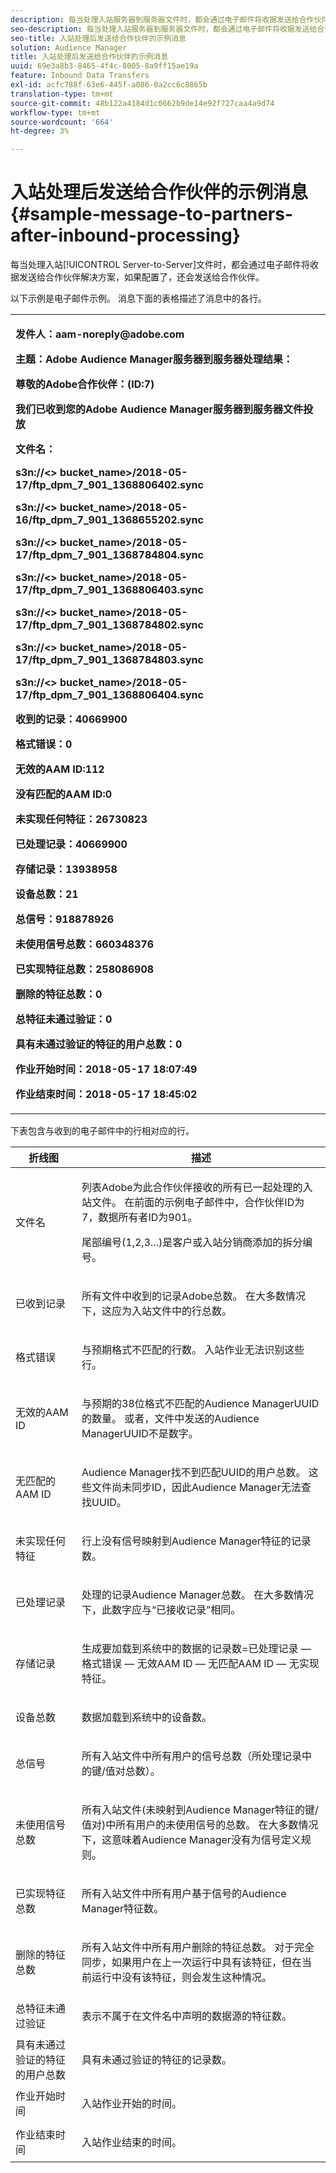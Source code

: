 ```yaml
---
description: 每当处理入站服务器到服务器文件时，都会通过电子邮件将收据发送给合作伙伴解决方案，如果配置了，还会发送给合作伙伴。
seo-description: 每当处理入站服务器到服务器文件时，都会通过电子邮件将收据发送给合作伙伴解决方案，如果配置了，还会发送给合作伙伴。
seo-title: 入站处理后发送给合作伙伴的示例消息
solution: Audience Manager
title: 入站处理后发送给合作伙伴的示例消息
uuid: 69e3a8b3-8465-4f4c-8005-8a9ff15ae19a
feature: Inbound Data Transfers
exl-id: acfc788f-63e6-445f-a086-0a2cc6c8865b
translation-type: tm+mt
source-git-commit: 48b122a4184d1c0662b9de14e92f727caa4a9d74
workflow-type: tm+mt
source-wordcount: '664'
ht-degree: 3%

---
```


# 入站处理后发送给合作伙伴的示例消息{#sample-message-to-partners-after-inbound-processing}

每当处理入站[!UICONTROL Server-to-Server]文件时，都会通过电子邮件将收据发送给合作伙伴解决方案，如果配置了，还会发送给合作伙伴。

<!-- r_inbound_message.xml -->

以下示例是电子邮件示例。 消息下面的表格描述了消息中的各行。

<table id="table_F579C2278A044213BFCEF97F3BEC2C0C"> 
 <tbody> 
  <tr> 
   <td colname="col1"> <p> <b>发件人：aam-noreply@adobe.com  </b> </p> <p> <b>主题：Adobe Audience Manager服务器到服务器处理结果：</b> </p> <p> <b>尊敬的Adobe合作伙伴：(ID:7)</b> <b></b> </p> <p> <b>我们已收到您的Adobe Audience Manager服务器到服务器文件投放</b> </p> <p> <b>文件名：</b> <i></i> </p> <p> <b> s3n://&lt;&gt; bucket_name&gt;</i>/2018-05-17/ftp_dpm_7_901_1368806402.sync</b><i> </i></p> <p> <b> s3n://&lt;&gt; bucket_name&gt;</i>/2018-05-16/ftp_dpm_7_901_1368655202.sync  </b><i> </i></p> <p> <b>s3n://&lt;&gt; bucket_name&gt;</i>/2018-05-17/ftp_dpm_7_901_1368784804.sync  </b><i> </i></p> <p> <b>s3n://&lt;&gt; bucket_name&gt;</i>/2018-05-17/ftp_dpm_7_901_1368806403.sync  </b><i> </i></p> <p> <b>s3n://&lt;&gt; bucket_name&gt;</i>/2018-05-17/ftp_dpm_7_901_1368784802.sync  </b><i> </i></p> <p> <b>s3n://&lt;&gt; bucket_name&gt;</i>/2018-05-17/ftp_dpm_7_901_1368784803.sync  </b><i> </i></p> <p> <b>s3n://&lt;&gt; bucket_name&gt;</i>/2018-05-17/ftp_dpm_7_901_1368806404.sync</b><i> </i></p> <p> <b>收到的记录：40669900</b> </p> <p><b>格式错误：0</b> </p> <p> <b>无效的AAM ID:112  </b> </p> <p> <b>没有匹配的AAM ID:0  </b> </p> <p> <b>未实现任何特征：26730823  </b> </p> <p> <b>已处理记录：40669900  </b> </p> <p> <b>存储记录：13938958  </b> </p> <p> <b>设备总数：21  </b> </p> <p> <b>总信号：918878926  </b> </p> <p> <b>未使用信号总数：660348376  </b> </p> <p> <b>已实现特征总数：258086908  </b> </p> <p> <b>删除的特征总数：0  </b> </p> <p> <b>总特征未通过验证：0  </b> </p> <p> <b>具有未通过验证的特征的用户总数：0  </b> </p> <p> <b>作业开始时间：2018-05-17 18:07:49  </b> </p> <p> <b>作业结束时间：2018-05-17 18:45:02</b> </p> </td> 
  </tr> 
 </tbody> 
</table>

下表包含与收到的电子邮件中的行相对应的行。

<table id="table_93076D46AC50411395E72B9B987E99BE"> 
 <thead> 
  <tr> 
   <th colname="col1" class="entry"> 折线图 </th> 
   <th colname="col2" class="entry"> 描述 </th> 
  </tr> 
 </thead>
 <tbody> 
  <tr> 
   <td colname="col1"> 文件名 </td> 
   <td colname="col2"> <p>列表Adobe为此合作伙伴接收的所有已一起处理的入站文件。 在前面的示例电子邮件中，合作伙伴ID为7，数据所有者ID为901。 </p> <p>尾部编号(1,2,3...)是客户或入站分销商添加的拆分编号。 </p> </td> 
  </tr> 
  <tr> 
   <td colname="col1"> 已收到记录 </td> 
   <td colname="col2"> <p>所有文件中收到的记录Adobe总数。 在大多数情况下，这应为入站文件中的行总数。 </p> </td> 
  </tr> 
  <tr> 
   <td colname="col1"> 格式错误 </td> 
   <td colname="col2"> <p>与预期格式不匹配的行数。 入站作业无法识别这些行。 </p> </td> 
  </tr> 
  <tr> 
   <td colname="col1"> 无效的AAM ID </td> 
   <td colname="col2"> <p>与预期的38位格式不匹配的Audience ManagerUUID的数量。 或者，文件中发送的Audience ManagerUUID不是数字。 </p> </td> 
  </tr> 
  <tr> 
   <td colname="col1"> 无匹配的AAM ID </td> 
   <td colname="col2"> <p>Audience Manager找不到匹配UUID的用户总数。 这些文件尚未同步ID，因此Audience Manager无法查找UUID。 </p> </td> 
  </tr> 
  <tr> 
   <td colname="col1"> 未实现任何特征 </td> 
   <td colname="col2"> <p>行上没有信号映射到Audience Manager特征的记录数。 </p> </td> 
  </tr> 
  <tr> 
   <td colname="col1"> 已处理记录 </td> 
   <td colname="col2"> <p>处理的记录Audience Manager总数。 在大多数情况下，此数字应与“已接收记录”相同。 </p> </td> 
  </tr> 
  <tr> 
   <td colname="col1"> 存储记录 </td> 
   <td colname="col2"> <p>生成要加载到系统中的数据的记录数=已处理记录 — 格式错误 — 无效AAM ID — 无匹配AAM ID — 无实现特征。 </p> </td> 
  </tr> 
  <tr> 
   <td colname="col1"> 设备总数 </td> 
   <td colname="col2"> <p>数据加载到系统中的设备数。 </p> </td> 
  </tr> 
  <tr> 
   <td colname="col1"> 总信号 </td> 
   <td colname="col2"> <p> 所有入站文件中所有用户的信号总数（所处理记录中的键/值对总数）。 </p> </td> 
  </tr> 
  <tr> 
   <td colname="col1"> 未使用信号总数 </td> 
   <td colname="col2"> <p>所有入站文件(未映射到Audience Manager特征的键/值对)中所有用户的未使用信号的总数。 在大多数情况下，这意味着Audience Manager没有为信号定义规则。 </p> </td> 
  </tr> 
  <tr> 
   <td colname="col1"> 已实现特征总数 </td> 
   <td colname="col2"> <p>所有入站文件中所有用户基于信号的Audience Manager特征数。 </p> </td> 
  </tr> 
  <tr> 
   <td colname="col1"> 删除的特征总数 </td> 
   <td colname="col2"> <p> 所有入站文件中所有用户删除的特征总数。 对于完全同步，如果用户在上一次运行中具有该特征，但在当前运行中没有该特征，则会发生这种情况。 </p> </td> 
  </tr> 
  <tr> 
   <td colname="col1"> 总特征未通过验证 </td> 
   <td colname="col2"> <p>表示不属于在文件名中声明的数据源的特征数。 </p> </td> 
  </tr> 
  <tr> 
   <td colname="col1"> 具有未通过验证的特征的用户总数 </td> 
   <td colname="col2"> <p>具有未通过验证的特征的记录数。 </p> </td> 
  </tr> 
  <tr> 
   <td colname="col1"> 作业开始时间 </td> 
   <td colname="col2"> <p>入站作业开始的时间。 </p> </td> 
  </tr> 
  <tr> 
   <td colname="col1"> 作业结束时间 </td> 
   <td colname="col2"> <p>入站作业结束的时间。 </p> </td> 
  </tr> 
 </tbody> 
</table>
